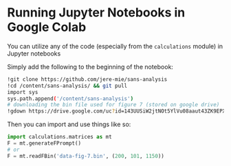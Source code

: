 # Running Jupyter Notebooks in Google Colab

You can utilize any of the code (especially from the `calculations` module) in Jupyter notebooks

Simply add the following to the beginning of the notebook: 

```sh
!git clone https://github.com/jere-mie/sans-analysis
!cd /content/sans-analysis/ && git pull
import sys
sys.path.append('/content/sans-analysis')
# downloading the bin file used for figure 7 (stored on google drive) 
!gdown https://drive.google.com/uc?id=143UUSiW2jtNOt5YlVu08aaut43ZK9EPX
```

Then you can import and use things like so:

```py
import calculations.matrices as mt
F = mt.generateFPrompt()
# or
F = mt.readFBin('data-fig-7.bin', (200, 101, 1150))
```